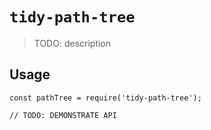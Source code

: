 # `tidy-path-tree`

> TODO: description

## Usage

```
const pathTree = require('tidy-path-tree');

// TODO: DEMONSTRATE API
```

